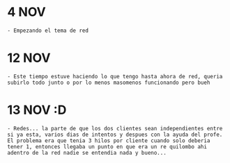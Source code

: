 # 4 NOV
    - Empezando el tema de red

# 12 NOV
    - Este tiempo estuve haciendo lo que tengo hasta ahora de red, queria subirlo todo junto o por lo menos masomenos funcionando pero bueh

# 13 NOV :D
    - Redes... la parte de que los dos clientes sean independientes entre si ya esta, varios dias de intentos y despues con la ayuda del profe. El problema era que tenia 3 hilos por cliente cuando solo deberia tener 1, entonces llegaba un punto en que era un re quilombo ahi adentro de la red nadie se entendia nada y bueno...